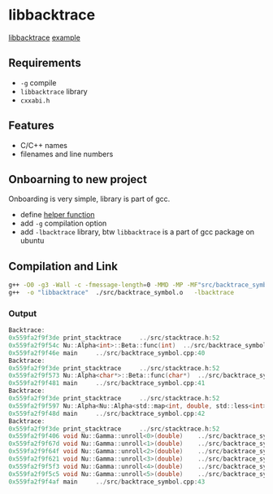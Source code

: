 # libbacktrace
[libbacktrace](https://github.com/ianlancetaylor/libbacktrace) [example](https://gist.github.com/tsaarni/44f8080e671683b7c870)

## Requirements
 *  `-g` compile
 *  `libbacktrace` library
 *  `cxxabi.h`
 
 
## Features
 * C/C++ names
 * filenames and line numbers

 
## Onboarning to new project
Onboarding is very simple, library is part of gcc.
 * define [helper function](/libbacktrace/src/stacktrace.h)
 * add `-g` compilation option
 * add `-lbacktrace` library, btw `libbacktrace` is a part of gcc package on ubuntu



## Compilation and Link

```sh
g++ -O0 -g3 -Wall -c -fmessage-length=0 -MMD -MP -MF"src/backtrace_symbol.d" -MT"src/backtrace_symbol.o" -o "src/backtrace_symbol.o" "../src/backtrace_symbol.cpp"
g++  -o "libbacktrace"  ./src/backtrace_symbol.o   -lbacktrace
```

### Output
```C
Backtrace:
0x559fa2f9f3de print_stacktrace 	../src/stacktrace.h:52
0x559fa2f9f54c Nu::Alpha<int>::Beta::func(int) 	../src/backtrace_symbol.cpp:15
0x559fa2f9f46e main 	../src/backtrace_symbol.cpp:40
Backtrace:
0x559fa2f9f3de print_stacktrace 	../src/stacktrace.h:52
0x559fa2f9f573 Nu::Alpha<char*>::Beta::func(char*) 	../src/backtrace_symbol.cpp:15
0x559fa2f9f481 main 	../src/backtrace_symbol.cpp:41
Backtrace:
0x559fa2f9f3de print_stacktrace 	../src/stacktrace.h:52
0x559fa2f9f597 Nu::Alpha<Nu::Alpha<std::map<int, double, std::less<int>, std::allocator<std::pair<int const, double> > > > >::Beta::func() 	../src/backtrace_symbol.cpp:12
0x559fa2f9f48d main 	../src/backtrace_symbol.cpp:42
Backtrace:
0x559fa2f9f3de print_stacktrace 	../src/stacktrace.h:52
0x559fa2f9f406 void Nu::Gamma::unroll<0>(double) 	../src/backtrace_symbol.cpp:30
0x559fa2f9f67d void Nu::Gamma::unroll<1>(double) 	../src/backtrace_symbol.cpp:24
0x559fa2f9f64f void Nu::Gamma::unroll<2>(double) 	../src/backtrace_symbol.cpp:24
0x559fa2f9f621 void Nu::Gamma::unroll<3>(double) 	../src/backtrace_symbol.cpp:24
0x559fa2f9f5f3 void Nu::Gamma::unroll<4>(double) 	../src/backtrace_symbol.cpp:24
0x559fa2f9f5c5 void Nu::Gamma::unroll<5>(double) 	../src/backtrace_symbol.cpp:24
0x559fa2f9f4af main 	../src/backtrace_symbol.cpp:43

```
